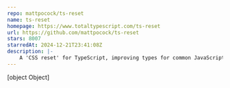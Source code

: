 ```yaml
---
repo: mattpocock/ts-reset
name: ts-reset
homepage: https://www.totaltypescript.com/ts-reset
url: https://github.com/mattpocock/ts-reset
stars: 8007
starredAt: 2024-12-21T23:41:08Z
description: |-
    A 'CSS reset' for TypeScript, improving types for common JavaScript API's
---
```


[object Object]
